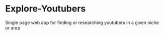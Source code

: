 # Explore-Youtubers
Single page web app for finding or researching youtubers in a given niche or area
